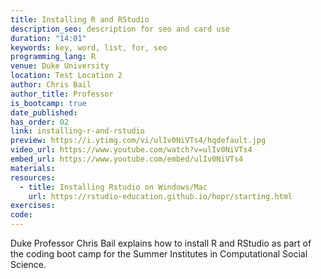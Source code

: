 ```yaml
---
title: Installing R and RStudio
description_seo: description for seo and card use
duration: "14:01"
keywords: key, word, list, for, seo
programming_lang: R
venue: Duke University
location: Test Location 2
author: Chris Bail
author_title: Professor
is_bootcamp: true
date_published:
has_order: 02
link: installing-r-and-rstudio
preview: https://i.ytimg.com/vi/ulIv0NiVTs4/hqdefault.jpg
video_url: https://www.youtube.com/watch?v=ulIv0NiVTs4
embed_url: https://www.youtube.com/embed/ulIv0NiVTs4
materials:
resources:
  - title: Installing Rstudio on Windows/Mac
    url: https://rstudio-education.github.io/hopr/starting.html
exercises:
code:
---
```


Duke Professor Chris Bail explains how to install R and RStudio as part of the coding boot camp for the Summer Institutes in Computational Social Science.
